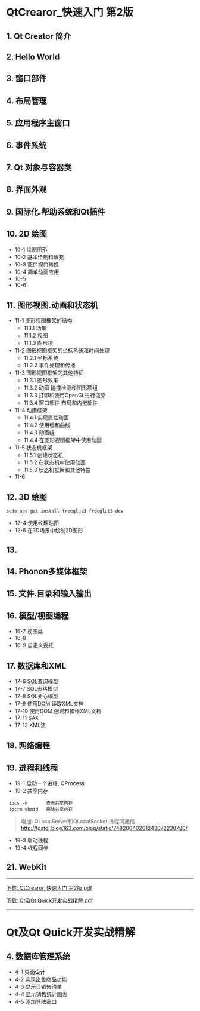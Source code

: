 # QtCrearor_快速入门 第2版

## 1. Qt Creator 简介

## 2. Hello World 

## 3. 窗口部件

## 4. 布局管理

## 5. 应用程序主窗口

## 6. 事件系统

## 7. Qt 对象与容器类

## 8. 界面外观

## 9. 国际化.帮助系统和Qt插件

## 10. 2D 绘图

* 10-1  绘制图形 
* 10-2  基本绘制和填充  
* 10-3  窗口视口转换
* 10-4  简单动画应用
* 10-5  
* 10-6

## 11. 图形视图.动画和状态机
* 11-1  图形视图框架的结构 
	* 11.1.1  场景  
	* 11.1.2  视图
	* 11.1.3  图形项
* 11-2  图形视图框架的坐标系统和时间处理  
	* 11.2.1 坐标系统
	* 11.2.2 事件处理和传播
* 11-3  图形视图框架的其他特征
	* 11.3.1 图形效果
	* 11.3.2 动画 碰撞检测和图形项组
	* 11.3.3 打印和使用OpenGL进行渲染
	* 11.3.4 窗口部件 布局和内嵌部件
* 11-4 动画框架
	* 11.4.1 实现属性动画
	* 11.4.2 使用缓和曲线
	* 11.4.3 动画组
	* 11.4.4 在图形视图框架中使用动画 
* 11-5 状态机框架 
	* 11.5.1 创建状态机
	* 11.5.2 在状态机中使用动画
	* 11.5.3 状态机框架和其他特性
* 11-6




## 12. 3D 绘图  

`sudo apt-get install freeglut3 freeglut3-dev`

* 12-4  使用纹理贴图
* 12-5  在3D场景中绘制2D图形

## 13.   

## 14. Phonon多媒体框架

## 15. 文件.目录和输入输出

## 16. 模型/视图编程 

* 16-7 视图类   
* 16-8  
* 16-9 自定义委托   


## 17. 数据库和XML

* 17-6  SQL查询模型  
* 17-7  SQL表格模型  
* 17-8  SQL关心模型  
* 17-9  使用DOM 读取XML文档  
* 17-10 使用DOM 创建和操作XML文档  
* 17-11 SAX  
* 17-12 XML流  

## 18. 网络编程

## 19. 进程和线程

* 19-1 启动一个进程, QProcess  
* 19-2 共享内存 

```
 ipcs -m       查看共享内存
 ipcrm shmid   删除共享内存
```

> 增加: 
> QLocalServer和QLocalSocket 进程间通信  
> http://tgstdj.blog.163.com/blog/static/74820040201243072238780/


* 19-3  启动线程 
* 19-4  线程同步  

## 21. WebKit

-------------------------------------------------------

[下载:  QtCrearor_快速入门 第2版.pdf](https://pan.baidu.com/s/1geALBb1)  

[下载:  Qt及Qt Quick开发实战精解.pdf](http://download.csdn.net/detail/jxm_csdn/9599343) 

-------------------------------------------------------

# Qt及Qt Quick开发实战精解


## 4. 数据库管理系统
* 4-1  界面设计  
* 4-2  实现出售商品功能  
* 4-3  显示日销售清单  
* 4-4  显示销售统计图表  
* 4-5  添加登陆窗口  


